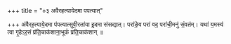 +++
title = "०३ अवैरहत्यायेदमा पपत्यात्"

+++
अ॑वैरह॒त्याये॒दमा प॑पत्यात्सुवी॒रता॑या इ॒दमा स॑सद्यात्। परा॑ङे॒व परा॑ वद॒ परा॑ची॒मनु॑ सं॒वत॑म्। यथा॑ य॒मस्य॑ त्वा गृ॒हेऽर॒सं प्र॑ति॒चाक॑शाना॒भूकं॑ प्रति॒चाक॑शान् ॥